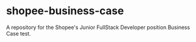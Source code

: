 # shopee-business-case
A repository for the Shopee's Junior FullStack Developer position Business Case test.
